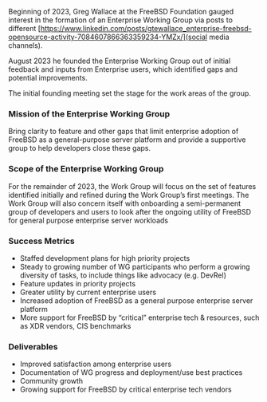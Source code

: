 Beginning of 2023, Greg Wallace at the FreeBSD Foundation gauged interest in the
formation of an Enterprise Working Group via posts to different 
[https://www.linkedin.com/posts/gtewallace_enterprise-freebsd-opensource-activity-7084607866363359234-YMZx/](social media channels).

August 2023 he founded the Enterprise Working Group out of initial feedback and
inputs from Enterprise users, which identified gaps and potential improvements.

The initial founding meeting set the stage for the work areas of the group.

### Mission of the Enterprise Working Group

Bring clarity to feature and other gaps that limit enterprise adoption of
FreeBSD as a general-purpose server platform and provide a supportive group to
help developers close these gaps.

### Scope of the Enterprise Working Group

For the remainder of 2023, the Work Group will focus on the set of features
identified initially and refined during the Work Group’s first meetings. The 
Work Group will also concern itself with onboarding a semi-permanent group of
developers and users to look after the ongoing utility of FreeBSD for general
purpose enterprise server workloads

### Success Metrics

* Staffed development plans for high priority projects
* Steady to growing number of WG participants who perform a growing diversity
  of tasks, to include things like advocacy (e.g. DevRel)
* Feature updates in priority projects
* Greater utility by current enterprise users
* Increased adoption of FreeBSD as a general purpose enterprise server platform
* More support for FreeBSD by “critical” enterprise tech & resources, such as
  XDR vendors, CIS benchmarks

### Deliverables

* Improved satisfaction among enterprise users
* Documentation of WG progress and deployment/use best practices
* Community growth
* Growing support for FreeBSD by critical enterprise tech vendors 
